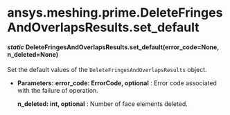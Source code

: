 # ansys.meshing.prime.DeleteFringesAndOverlapsResults.set_default

<a id="ansys.meshing.prime.DeleteFringesAndOverlapsResults.set_default"></a>

#### *static* DeleteFringesAndOverlapsResults.set_default(error_code=None, n_deleted=None)

Set the default values of the `DeleteFringesAndOverlapsResults` object.

* **Parameters:**
  **error_code: ErrorCode, optional**
  : Error code associated with the failure of operation.

  **n_deleted: int, optional**
  : Number of face elements deleted.

<!-- !! processed by numpydoc !! -->

